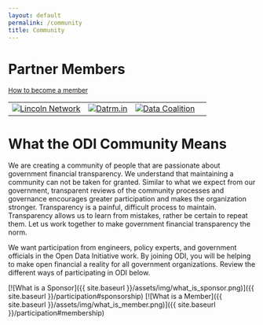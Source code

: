 ```yaml
---
layout: default
permalink: /community
title: Community
---
```


<!-- ### Corporate Sponsors
<font size="2"><a href="{{ site.baseurl }}/participation#sponsorship">How to become a sponsor</a></font>
### Startup Sponsors
<font size="2"><a href="{{ site.baseurl }}/participation#sponsorship">How to become a sponsor</a></font>
-->

# Partner Members
<font size="2"><a href="{{ site.baseurl }}/participation#membership">How to become a member</a></font><br />
<!-- four column table to hold partner member icons -->
<table>
	<tr>	
		<td><a href="http://joinlincoln.org/"><img src="{{'/assets/img/lincoln-network-logo-hat-teal-small.png'}}" alt="Lincoln Network"></a></td>
		<td><a href="http://datrm.in/"><img src="{{'/assets/img/datrmin-logo-small.png'}}" alt="Datrm.in"></a></td>
		<td><a href="https://www.datacoalition.org/"><img src="{{'/assets/img/DataCoalition2016Logo.png'}}" alt="Data Coalition"></a></td>
		<td><!-- placeholder for next partner member --></td>
	</tr>
</table>

# What the ODI Community Means
We are creating a community of people that are passionate about government financial transparency. We understand that 
maintaining a community can not be taken for granted. Similar to what we expect from our government, transparent reviews of 
the community processes and governance encourages greater participation and makes the organization stronger. Transparency is 
a painful, difficult process to maintain. Transparency allows us to learn from mistakes, rather be certain to repeat them. 
Let us work together to make government financial transparency the norm.

We want participation from engineers, policy experts, and government officials in the Open Data Initiative work. By joining ODI, you will be helping to make open financial a reality for all government organizations. Review the different ways of participating in ODI below.

<!-- remove these logos once sponsor section is added-->
[![What is a Sponsor]({{ site.baseurl }}/assets/img/what_is_sponsor.png)]({{ site.baseurl }}/participation#sponsorship)
[![What is a Member]({{ site.baseurl }}/assets/img/what_is_member.png)]({{ site.baseurl }}/participation#membership)
